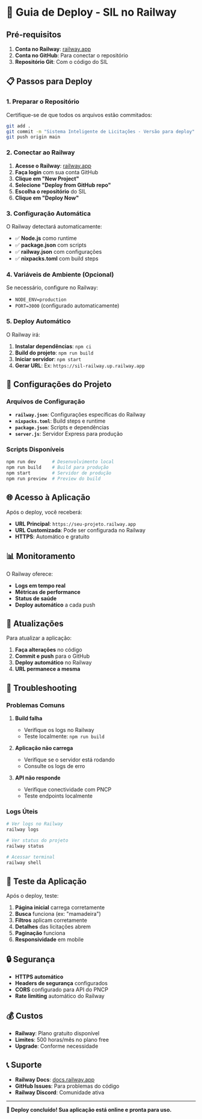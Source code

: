 # 🚀 Guia de Deploy - SIL no Railway

## Pré-requisitos

1. **Conta no Railway**: [railway.app](https://railway.app)
2. **Conta no GitHub**: Para conectar o repositório
3. **Repositório Git**: Com o código do SIL

## 📋 Passos para Deploy

### 1. Preparar o Repositório

Certifique-se de que todos os arquivos estão commitados:

```bash
git add .
git commit -m "Sistema Inteligente de Licitações - Versão para deploy"
git push origin main
```

### 2. Conectar ao Railway

1. **Acesse o Railway**: [railway.app](https://railway.app)
2. **Faça login** com sua conta GitHub
3. **Clique em "New Project"**
4. **Selecione "Deploy from GitHub repo"**
5. **Escolha o repositório** do SIL
6. **Clique em "Deploy Now"**

### 3. Configuração Automática

O Railway detectará automaticamente:
- ✅ **Node.js** como runtime
- ✅ **package.json** com scripts
- ✅ **railway.json** com configurações
- ✅ **nixpacks.toml** com build steps

### 4. Variáveis de Ambiente (Opcional)

Se necessário, configure no Railway:
- `NODE_ENV=production`
- `PORT=3000` (configurado automaticamente)

### 5. Deploy Automático

O Railway irá:
1. **Instalar dependências**: `npm ci`
2. **Build do projeto**: `npm run build`
3. **Iniciar servidor**: `npm start`
4. **Gerar URL**: Ex: `https://sil-railway.up.railway.app`

## 🔧 Configurações do Projeto

### Arquivos de Configuração

- **`railway.json`**: Configurações específicas do Railway
- **`nixpacks.toml`**: Build steps e runtime
- **`package.json`**: Scripts e dependências
- **`server.js`**: Servidor Express para produção

### Scripts Disponíveis

```bash
npm run dev      # Desenvolvimento local
npm run build    # Build para produção
npm start        # Servidor de produção
npm run preview  # Preview do build
```

## 🌐 Acesso à Aplicação

Após o deploy, você receberá:
- **URL Principal**: `https://seu-projeto.railway.app`
- **URL Customizada**: Pode ser configurada no Railway
- **HTTPS**: Automático e gratuito

## 📊 Monitoramento

O Railway oferece:
- **Logs em tempo real**
- **Métricas de performance**
- **Status de saúde**
- **Deploy automático** a cada push

## 🔄 Atualizações

Para atualizar a aplicação:
1. **Faça alterações** no código
2. **Commit e push** para o GitHub
3. **Deploy automático** no Railway
4. **URL permanece a mesma**

## 🐛 Troubleshooting

### Problemas Comuns

1. **Build falha**
   - Verifique os logs no Railway
   - Teste localmente: `npm run build`

2. **Aplicação não carrega**
   - Verifique se o servidor está rodando
   - Consulte os logs de erro

3. **API não responde**
   - Verifique conectividade com PNCP
   - Teste endpoints localmente

### Logs Úteis

```bash
# Ver logs no Railway
railway logs

# Ver status do projeto
railway status

# Acessar terminal
railway shell
```

## 📱 Teste da Aplicação

Após o deploy, teste:

1. **Página inicial** carrega corretamente
2. **Busca** funciona (ex: "mamadeira")
3. **Filtros** aplicam corretamente
4. **Detalhes** das licitações abrem
5. **Paginação** funciona
6. **Responsividade** em mobile

## 🔒 Segurança

- **HTTPS automático**
- **Headers de segurança** configurados
- **CORS** configurado para API do PNCP
- **Rate limiting** automático do Railway

## 💰 Custos

- **Railway**: Plano gratuito disponível
- **Limites**: 500 horas/mês no plano free
- **Upgrade**: Conforme necessidade

## 📞 Suporte

- **Railway Docs**: [docs.railway.app](https://docs.railway.app)
- **GitHub Issues**: Para problemas do código
- **Railway Discord**: Comunidade ativa

---

**🎉 Deploy concluído! Sua aplicação está online e pronta para uso.**
